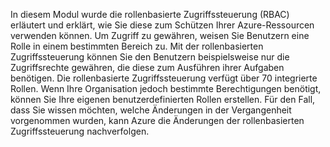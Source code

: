 In diesem Modul wurde die rollenbasierte Zugriffssteuerung (RBAC) erläutert und erklärt, wie Sie diese zum Schützen Ihrer Azure-Ressourcen verwenden können. Um Zugriff zu gewähren, weisen Sie Benutzern eine Rolle in einem bestimmten Bereich zu. Mit der rollenbasierten Zugriffssteuerung können Sie den Benutzern beispielsweise nur die Zugriffsrechte gewähren, die diese zum Ausführen ihrer Aufgaben benötigen. Die rollenbasierte Zugriffssteuerung verfügt über 70 integrierte Rollen. Wenn Ihre Organisation jedoch bestimmte Berechtigungen benötigt, können Sie Ihre eigenen benutzerdefinierten Rollen erstellen. Für den Fall, dass Sie wissen möchten, welche Änderungen in der Vergangenheit vorgenommen wurden, kann Azure die Änderungen der rollenbasierten Zugriffssteuerung nachverfolgen.

